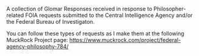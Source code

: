 A collection of Glomar Responses received in response to Philosopher-related FOIA requests submitted to the Central Intelligence Agency and/or the Federal Bureau of Investigaton.

You can follow these types of requests as I make them at the following MuckRock Project page: https://www.muckrock.com/project/federal-agency-philosophy-784/
